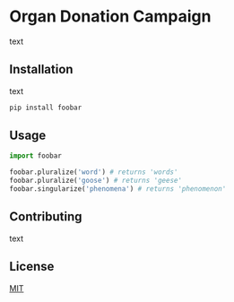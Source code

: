 # Organ Donation Campaign

text

## Installation

text

```bash
pip install foobar
```

## Usage

```python
import foobar

foobar.pluralize('word') # returns 'words'
foobar.pluralize('goose') # returns 'geese'
foobar.singularize('phenomena') # returns 'phenomenon'
```

## Contributing

text

## License
[MIT](https://choosealicense.com/licenses/mit/)
